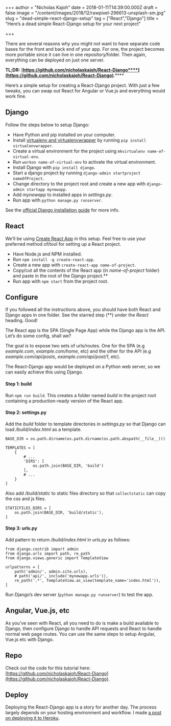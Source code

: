 +++
author = "Nicholas Kajoh"
date = 2018-01-11T14:39:00.000Z
draft = false
image = "/content/images/2018/12/rawpixel-296613-unsplash-sm.jpg"
slug = "dead-simple-react-django-setup"
tag = ["React","Django"]
title = "Here’s a dead simple React-Django setup for your next project"

+++


There are several reasons why you might not want to have separate code bases for the front and back end of your app. For one, the project becomes more portable since it can live in one repository/folder. Then again, everything can be deployed on just one server.

****TL;DR:**** [****https://github.com/nicholaskajoh/React-Django****](https://github.com/nicholaskajoh/React-Django)****.****

Here’s a simple setup for creating a React-Django project. With just a few tweaks, you can swap out React for Angular or Vue.js and everything would work fine.

Django
------

Follow the steps below to setup Django:

*   Have Python and pip installed on your computer.
*   Install [virtualenv and virtualenvwrapper](http://virtualenvwrapper.readthedocs.io/en/latest/install.html) by running `pip install virtualenvwrapper`.
*   Create a virtual environment for the project using `mkvirtualenv name-of-virtual-env`.
*   Run `workon name-of-virtual-env` to activate the virtual environment.
*   Install Django with `pip install django`.
*   Start a django project by running `django-admin startproject nameOfProject`.
*   Change directory to the project root and create a new app with `django-admin startapp mynewapp`.
*   Add _mynewapp_ to installed apps in _settings.py_.
*   Run app with `python manage.py runserver`.

See the [official Django installation guide](https://docs.djangoproject.com/en/dev/topics/install/) for more info.

React
-----

We’ll be using [Create React App](https://github.com/facebookincubator/create-react-app) in this setup. Feel free to use your preferred method of/tool for setting up a React project.

*   Have Node.js and NPM installed.
*   Run `npm install -g create-react-app`.
*   Create a new app with `create-react-app name-of-project`.
*   Copy/cut all the contents of the React app (in _name-of-project_ folder) and paste in the root of the Django project.\*\*
*   Run app with `npm start` from the project root.

Configure
---------

If you followed all the instructions above, you should have both React and Django apps in one folder. See the starred step (\*\*) under the _React_ heading. Good!

The React app is the SPA (Single Page App) while the Django app is the API. Let’s do some config, shall we?

The goal is to expose two sets of urls/routes. One for the SPA (e.g _example.com_, _example.com/home_, etc) and the other for the API (e.g _example.com/api/posts_, _example.com/api/post/1_, etc).

The React-Django app would be deployed on a Python web server, so we can easily achieve this using Django.

#### Step 1: build

Run `npm run build`. This creates a folder named _build_ in the project root containing a production-ready version of the React app.

#### Step 2: settings.py

Add the _build_ folder to template directories in _settings.py_ so that Django can load _/build/index.html_ as a template.

    BASE_DIR = os.path.dirname(os.path.dirname(os.path.abspath(__file__)))
    
    TEMPLATES = [
        {
            # ...
            'DIRS': [
                os.path.join(BASE_DIR, 'build')
            ],
            # ...
        }
    ]
    

Also add _/build/static_ to static files directory so that `collectstatic` can copy the css and js files.

    STATICFILES_DIRS = [
        os.path.join(BASE_DIR, 'build/static'),
    ]
    

#### Step 3: urls.py

Add pattern to return _/build/index.html_ in _urls.py_ as follows:

    from django.contrib import admin
    from django.urls import path, re_path
    from django.views.generic import TemplateView
    
    urlpatterns = [
        path('admin/', admin.site.urls),
        # path('api/', include('mynewapp.urls')),
        re_path('.*', TemplateView.as_view(template_name='index.html')),
    ]
    

Run Django’s dev server (`python manage.py runserver`) to test the app.

Angular, Vue.js, etc
--------------------

As you’ve seen with React, all you need to do is make a build available to Django, then configure Django to handle API requests and React to handle normal web page routes. You can use the same steps to setup Angular, Vue.js etc with Django.

Repo
----

Check out the code for this tutorial here: [https://github.com/nicholaskajoh/React-Django](https://github.com/nicholaskajoh/React-Django).

Deploy
------

Deploying the React-Django app is a story for another day. The process largely depends on your hosting environment and workflow. I made [a post on deploying it to Heroku](https://alphacoder.xyz/deploy-react-django-app-on-heroku/).